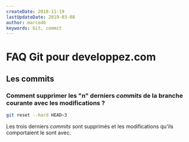 ```yaml
---
createDate: 2018-11-19
lastUpdateDate: 2019-03-08
author: marco46
keywords: Git, commit
---
```


# FAQ Git pour developpez.com

## Les commits

### Comment supprimer les "n" derniers *commits* de la branche courante avec les modifications ?

```bash
git reset --hard HEAD~3
```

Les trois derniers *commits* sont supprimés et les modifications qu'ils comportaient le sont avec.
